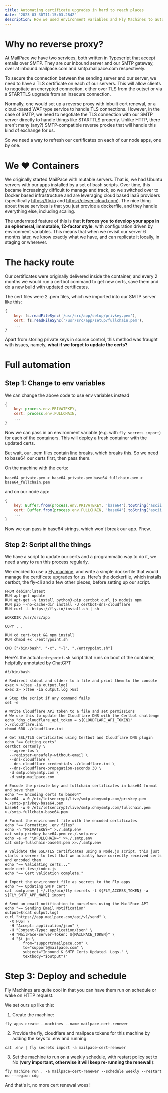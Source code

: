 ```yaml
---
title: Automating certificate upgrades in hard to reach places
date: "2023-03-30T11:15:03.284Z"
description: How we used environment variables and Fly Machines to automate our TLS certificate renewal for our SMTP servers
---
```


# Why no reverse proxy?

At MailPace we have two services, both written in Typescript that accept emails over SMTP. They are our inbound server and our SMTP gateway, over at inbound.mailpace.com and smtp.mailpace.com respectively.

To secure the connection between the sending server and our server, we need to have a TLS certificate on each of our servers. This will allow clients to negotiate an encrypted connection, either over TLS from the outset or via a STARTTLS upgrade from an insecure connection.

Normally, one would set up a reverse proxy with inbuilt cert renewal, or a cloud-based WAF type service to handle TLS connections. However, in the case of SMTP, we need to negotiate the TLS connection with our SMTP server directly to handle things like STARTTLS properly. Unlike HTTP, there aren't many (any?) SMTP-compatible reverse proxies that will handle this kind of exchange for us. 

So we need a way to refresh our certificates on each of our node apps, one by one.

# We ❤️ Containers 

We originally started MailPace with mutable servers. That is, we had Ubuntu servers with our apps installed by a set of bash scripts. Over time, this became increasingly difficult to manage and track, so we switched over to Docker based infrastructure and are leveraging cloud based IaaS providers (specifically https://fly.io and https://clever-cloud.com). The nice thing about these services is that you just provide a dockerfile, and they handle everything else, including scaling.

The underrated feature of this is that **it forces you to develop your apps in an ephemeral, immutable, 12-factor style**, with configuration driven by environment variables. This means that when we revisit our server 6 months later, we know exactly what we have, and can replicate it locally, in staging or wherever.

# The hacky route

Our certificates were originally delivered inside the container, and every 2 months we would run a certbot command to get new certs, save them and do a new build with updated certificates.

The cert files were 2 .pem files, which we imported into our SMTP server like this:

```javascript
{
	key: fs.readFileSync('/usr/src/app/setup/privkey.pem'),
	cert: fs.readFileSync('/usr/src/app/setup/fullchain.pem'),
	...
}
```
Apart from storing private keys in source control, this method was fraught with issues, namely, **what if we forget to update the certs?**


# Full automation

## Step 1: Change to env variables

We can change the above code to use env variables instead

```javascript
{
	key: process.env.PRIVATEKEY,
	cert: process.env.FULLCHAIN,
	...
}
```

Now we can pass in an environment variable (e.g. with `fly secrets import`) for each of the containers. This will deploy a fresh container with the updated certs.

But wait, our .pem files contain line breaks, which breaks this. So we need to base64 our certs first, then pass them.

On the machine with the certs:

`base64 private.pem > base64_private.pem`
`base64 fullchain.pem > base64_fullchain.pem`

and on our node app:

```javascript
{
    key: Buffer.from(process.env.PRIVATEKEY, 'base64').toString('ascii'),
    cert: Buffer.from(process.env.FULLCHAIN, 'base64').toString('ascii'),
	...
}
```

Now we can pass in base64 strings, which won't break our app. Phew.

## Step 2: Script all the things

We have a script to update our certs and a programmatic way to do it, we need a way to run this process regularly.

We decided to use a [Fly machine](https://fly.io/blog/fly-machines/), and write a simple dockerfile that would manage the certificate upgrades for us. Here's the dockerfile, which installs certbot, the fly-cli and a few other pieces, before setting up our script.

```docker
FROM debian:latest
RUN apt-get update
RUN apt-get -y install python3-pip certbot curl jo nodejs npm
RUN pip --no-cache-dir install -U certbot-dns-cloudflare
RUN curl -L https://fly.io/install.sh | sh

WORKDIR /usr/src/app

COPY . .

RUN cd cert-test && npm install
RUN chmod +x ./entrypoint.sh

CMD ["/bin/bash", "-c", "-l", "./entrypoint.sh"]
```

Here's the actual `entrypoint.sh` script that runs on boot of the container, helpfully annotated by ChatGPT

```shell
#!/bin/bash

# Redirect stdout and stderr to a file and print them to the console
exec > >(tee -ia output.log)
exec 2> >(tee -ia output.log >&2)

# Stop the script if any command fails
set -e

# Write Cloudflare API token to a file and set permissions
# We use this to update the Cloudflare DNS with the Certbot challenge
echo "dns_cloudflare_api_token = ${CLOUDFLARE_API_TOKEN}" >./cloudflare.ini
chmod 600 ./cloudflare.ini

# Get SSL/TLS certificates using Certbot and Cloudflare DNS plugin
echo "== Getting certs"
certbot certonly \
  --agree-tos \
  --register-unsafely-without-email \
  --dns-cloudflare \
  --dns-cloudflare-credentials ./cloudflare.ini \
  --dns-cloudflare-propagation-seconds 30 \
  -d smtp.ohmysmtp.com \
  -d smtp.mailpace.com

# Encode the private key and fullchain certificates in base64 format and save them
echo "== Encoding certs to base64"
base64 -w 0 /etc/letsencrypt/live/smtp.ohmysmtp.com/privkey.pem >./smtp-privkey-base64.pem
base64 -w 0 /etc/letsencrypt/live/smtp.ohmysmtp.com/fullchain.pem >./smtp-fullchain-base64.pem

# Format the environment file with the encoded certificates
echo "== Formatting .env files"
echo -n "PRIVATEKEY=" >./.smtp.env
cat smtp-privkey-base64.pem >>./.smtp.env
echo -e -n "\nFULLCHAIN=" >>./.smtp.env
cat smtp-fullchain-base64.pem >>./.smtp.env

# Validate the SSL/TLS certificates using a Node.js script, this just starts a server to test that we actually have correctly received certs and encoded them
echo "== Validating certs..."
node cert-test/index.js
echo "== Cert validation complete."

# Import the environment file as secrets to the Fly apps
echo "== Updating SMTP cert"
cat .smtp.env | ~/.fly/bin/fly secrets -t ${FLY_ACCESS_TOKEN} -a ${FLY_SMTP_APP_NAME} import

# Send an email notification to ourselves using the MailPace API
echo "== Sending Email Notification"
output=$(cat output.log)
curl "https://app.mailpace.com/api/v1/send" \
  -X POST \
  -H "Accept: application/json" \
  -H "Content-Type: application/json" \
  -H "MailPace-Server-Token: ${MAILPACE_TOKEN}" \
  -d "$( jo \
        from="support@mailpace.com" \
        to="support@mailpace.com" \
        subject="Inbound & SMTP Certs Updated. Logs." \
        textbody="$output")" 
```

# Step 3: Deploy and schedule

Fly Machines are quite cool in that you can have them run on schedule or wake on HTTP request.

We set ours up like this:

1. Create the machine:

`fly apps create --machines --name mailpace-cert-renewer`

2. Provide the fly, cloudflare and mailpace tokens for this machine by adding the keys to .env and running:

`cat .env | fly secrets import -a mailpace-cert-renewer`

3. Set the machine to run on a weekly schedule, with restart policy set to No (**very important, otherwise it will keep re-running the renewal!**):

`fly machine run . -a mailpace-cert-renewer --schedule weekly --restart no --region cdg`

And that's it, no more cert renewal woes!